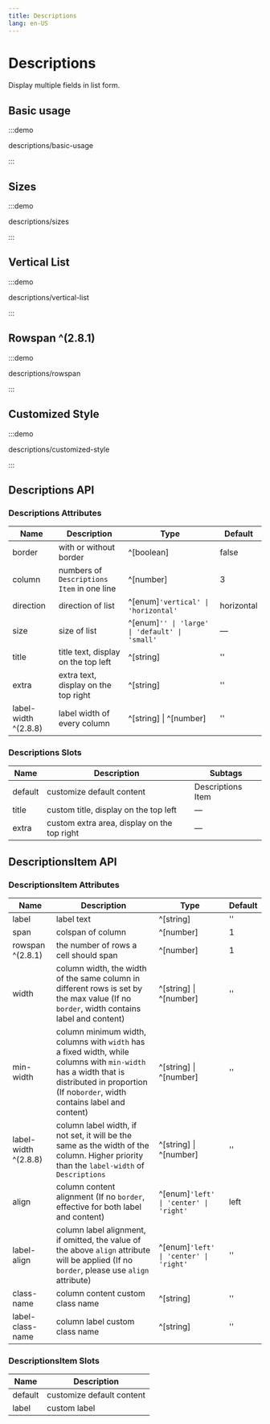 ```yaml
---
title: Descriptions
lang: en-US
---
```


# Descriptions

Display multiple fields in list form.

## Basic usage

:::demo

descriptions/basic-usage

:::

## Sizes

:::demo

descriptions/sizes

:::

## Vertical List

:::demo

descriptions/vertical-list

:::

## Rowspan ^(2.8.1)

:::demo

descriptions/rowspan

:::

## Customized Style

:::demo

descriptions/customized-style

:::

## Descriptions API

### Descriptions Attributes

| Name                 | Description                                | Type                                           | Default    |
| -------------------- | ------------------------------------------ | ---------------------------------------------- | ---------- |
| border               | with or without border                     | ^[boolean]                                     | false      |
| column               | numbers of `Descriptions Item` in one line | ^[number]                                      | 3          |
| direction            | direction of list                          | ^[enum]`'vertical' \| 'horizontal'`            | horizontal |
| size                 | size of list                               | ^[enum]`'' \| 'large' \| 'default' \| 'small'` | —          |
| title                | title text, display on the top left        | ^[string]                                      | ''         |
| extra                | extra text, display on the top right       | ^[string]                                      | ''         |
| label-width ^(2.8.8) | label width of every column                | ^[string] \| ^[number]                          | ''         |

### Descriptions Slots

| Name    | Description                                 | Subtags           |
| ------- | ------------------------------------------- | ----------------- |
| default | customize default content                   | Descriptions Item |
| title   | custom title, display on the top left       | —                 |
| extra   | custom extra area, display on the top right | —                 |

## DescriptionsItem API

### DescriptionsItem Attributes

| Name                 | Description                                                                                                                                                                                  | Type                                   | Default |
| -------------------- | -------------------------------------------------------------------------------------------------------------------------------------------------------------------------------------------- | -------------------------------------- | ------- |
| label                | label text                                                                                                                                                                                   | ^[string]                              | ''      |
| span                 | colspan of column                                                                                                                                                                            | ^[number]                              | 1       |
| rowspan ^(2.8.1)     | the number of rows a cell should span                                                                                                                                                        | ^[number]                              | 1       |
| width                | column width, the width of the same column in different rows is set by the max value (If no `border`, width contains label and content)                                                      | ^[string] \| ^[number]                  | ''      |
| min-width            | column minimum width, columns with `width` has a fixed width, while columns with `min-width` has a width that is distributed in proportion (If no`border`, width contains label and content) | ^[string] \| ^[number]                  | ''      |
| label-width ^(2.8.8) | column label width, if not set, it will be the same as the width of the column. Higher priority than the `label-width` of `Descriptions`                                                     | ^[string] \| ^[number]                  | ''      |
| align                | column content alignment (If no `border`, effective for both label and content)                                                                                                              | ^[enum]`'left' \| 'center' \| 'right'` | left    |
| label-align          | column label alignment, if omitted, the value of the above `align` attribute will be applied (If no `border`, please use `align` attribute)                                                  | ^[enum]`'left' \| 'center' \| 'right'` | ''      |
| class-name           | column content custom class name                                                                                                                                                             | ^[string]                              | ''      |
| label-class-name     | column label custom class name                                                                                                                                                               | ^[string]                              | ''      |

### DescriptionsItem Slots

| Name    | Description               |
| ------- | ------------------------- |
| default | customize default content |
| label   | custom label              |
